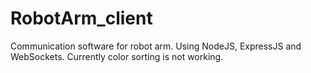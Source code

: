 # RobotArm_client
Communication software for robot arm. Using NodeJS, ExpressJS and WebSockets. Currently color sorting is not working.
